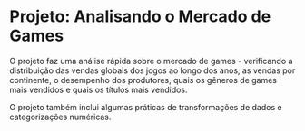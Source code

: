 # Projeto: Analisando o Mercado de Games

O projeto faz uma análise rápida sobre o mercado de games - verificando a distribuição das vendas globais dos jogos ao longo dos anos, as vendas por continente, o desempenho dos produtores, quais os gêneros de games mais vendidos e quais os títulos mais vendidos.

O projeto também inclui algumas práticas de transformações de dados e categorizações numéricas.
